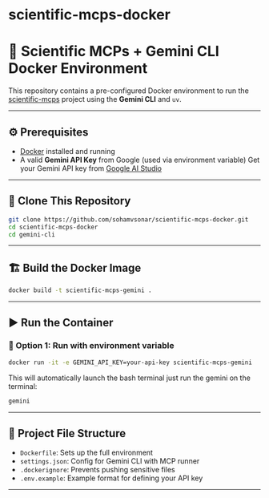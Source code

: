 # scientific-mcps-docker

# 🔪 Scientific MCPs + Gemini CLI Docker Environment

This repository contains a pre-configured Docker environment to run the [scientific-mcps](https://github.com/iowarp/scientific-mcps) project using the **Gemini CLI** and `uv`.

---


## ⚙️ Prerequisites

* [Docker](https://docs.docker.com/get-docker/) installed and running
* A valid **Gemini API Key** from Google (used via environment variable)
Get your Gemini API key from [Google AI Studio](https://aistudio.google.com/)

---

## 📁 Clone This Repository

```bash
git clone https://github.com/sohamvsonar/scientific-mcps-docker.git
cd scientific-mcps-docker
cd gemini-cli
```

---

## 🏗️ Build the Docker Image

```bash
docker build -t scientific-mcps-gemini .
```

---

## ▶️ Run the Container

### 🔵 Option 1: Run with environment variable

```bash
docker run -it -e GEMINI_API_KEY=your-api-key scientific-mcps-gemini
```

This will automatically launch the bash terminal just run the gemini on the terminal:

```bash
gemini
```

---

## 📁 Project File Structure

* `Dockerfile`: Sets up the full environment
* `settings.json`: Config for Gemini CLI with MCP runner
* `.dockerignore`: Prevents pushing sensitive files
* `.env.example`: Example format for defining your API key

---